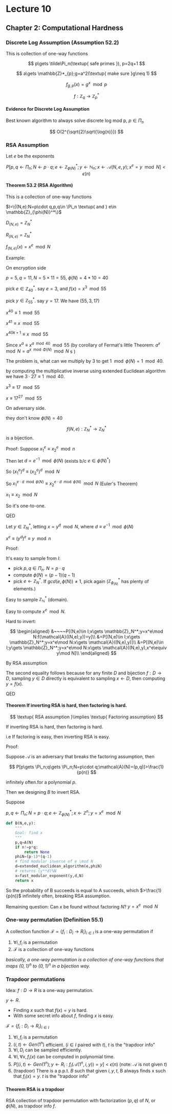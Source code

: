 # Lecture 10

## Chapter 2: Computational Hardness

### Discrete Log Assumption (Assumption 52.2)

This is collection of one-way functions

$$
p\gets \tilde\Pi_n(\textup{ safe primes }), p=2q+1
$$

$$
a\gets \mathbb{Z}*_{p};g=a^2(\textup{ make sure }g\neq 1)
$$

$$
f_{g,p}(x)=g^x\mod p
$$

$$
f:\mathbb{Z}_q\to \mathbb{Z}^*_p
$$

#### Evidence for Discrete Log Assumption

Best known algorithm to always solve discrete log  mod p, $p\in \Pi_n$

$$
O(2^{\sqrt{2}\sqrt{\log(n)}})
$$

### RSA Assumption

Let $e$ be the exponents

$$
P[p,q\gets \Pi_n;N\gets p\cdot q;e\gets \mathbb{Z}_{\phi(N)}^*;y\gets \mathbb{N}_n;x\gets \mathcal{A}(N,e,y);x^e=y\mod N]<\epsilon(n)
$$

#### Theorem 53.2 (RSA Algorithm)

This is a collection of one-way functions

$I=\{(N,e):N=p\cdot q,p,q\in \Pi_n \textup{ and } e\in \mathbb{Z}_{\phi(N)}^*\}$

$D_{(N,e)}=\mathbb{Z}_N^*$

$R_{(N,e)}=\mathbb{Z}_N^*$

$f_{(N,e)}(x)=x^e\mod N$

Example:

On encryption side

$p=5,q=11,N=5\times 11=55$, $\phi(N)=4*10=40$

pick $e\in \mathbb{Z}_{40}^*$. say $e=3$, and $f(x)=x^3\mod 55$

pick $y\in \mathbb{Z}_{55}^*$. say $y=17$. We have $(55,3,17)$

$x^{40}\equiv 1\mod 55$

$x^{41}\equiv x\mod 55$

$x^{40k+1}\equiv x \mod 55$

Since $x^a\equiv x^{a\mod 40}\mod 55$ (by corollary of Fermat's little Theorem: $a^x\mod N=a^{x\mod \Phi(N)}\mod N$
s )

The problem is, what can we multiply by $3$ to get $1\mod \phi(N)=1\mod 40$.

by computing the multiplicative inverse using extended Euclidean algorithm we have $3\cdot 27\equiv 1\mod 40$.

$x^3\equiv 17\mod 55$

$x\equiv 17^{27}\mod 55$

On adversary side.

they don't know $\phi(N)=40$

$$
f(N,e):\mathbb{Z}_N^*\to \mathbb{Z}_N^*
$$
is a bijection.

Proof: Suppose $x_1^e\equiv x_2^e\mod n$

Then let $d=e^{-1}\mod \phi(N)$ (exists b/c $e\in\phi(N)^*$)

So $(x_1^e)^d\equiv (x_2^e)^d\mod N$

So $x_1^{e\cdot d\mod \phi(N)}\equiv x_2^{e\cdot d\mod \phi(N)}\mod N$ (Euler's Theorem)

$x_1\equiv x_2\mod N$

So it's one-to-one.

QED

Let $y\in \mathbb{Z}_N^*$, letting $x=y^d\mod N$, where $d\equiv e^{-1}\mod \phi(N)$

$x^e\equiv (y^d)^e \equiv y\mod n$

Proof:

It's easy to sample from $I$:

* pick $p,q\in \Pi_n$. $N=p\cdot q$
* compute $\phi(N)=(p-1)(q-1)$
* pick $e\gets \mathbb{Z}^*_N$. If $gcd(e,\phi(N))\neq 1$, pick again ($\mathbb{Z}_{\phi_(N)}^*$ has plenty of elements.)

Easy to sample $\mathbb{\mathbb{Z}_N^*}$ (domain).

Easy to compute $x^e\mod N$.

Hard to invert:

$$
\begin{aligned}
&~~~~P[(N,e)\in I;x\gets \mathbb{Z}_N^*;y=x^e\mod N:f(\mathcal{A}((N,e),y))=y]\\
&=P[(N,e)\in I;x\gets \mathbb{Z}_N^*;y=x^e\mod N:x\gets \mathcal{A}((N,e),y)]\\
&=P[(N,e)\in I;y\gets \mathbb{Z}_N^*;y=x^e\mod N:x\gets \mathcal{A}((N,e),y),x^e\equiv y\mod N]\\
\end{aligned}
$$

By RSA assumption

The second equality follows because for any finite $D$ and bijection $f:D\to D$, sampling $y\in D$ directly is equivalent to sampling $x\gets D$, then computing $y=f(x)$.

QED

#### Theorem If inverting RSA is hard, then factoring is hard.

$$
\textup{ RSA assumption }\implies \textup{ Factoring assumption}
$$

If inverting RSA is hard, then factoring is hard.

i.e If factoring is easy, then inverting RSA is easy.

Proof:

Suppose $\mathcal{A}$ is an adversary that breaks the factoring assumption, then

$$
P[p\gets \Pi_n;q\gets \Pi_n;N=p\cdot q;\mathcal{A}(N)=(p,q)]>\frac{1}{p(n)}
$$

infinitely often.for a polynomial $p$.

Then we designing $B$ to invert RSA.

Suppose

$p,q\gets \Pi_n;N=p\cdot q;e\gets \mathbb{Z}_{\phi(N)}^*;x\gets \mathbb{Z}^n;y=x^e\mod N$

``` python
def B(N,e,y):
    """
    Goal: find x
    """
    p,q=A(N)
    if n!=p*q:
        return None
    phiN=(p-1)*(q-1)
    # find modular inverse of e \mod N
    d=extended_euclidean_algorithm(e,phiN)
    # returns (y**d)%N
    x=fast_modular_exponent(y,d,N)
    return x
```

So the probability of B succeeds is equal to A succeeds, which $>\frac{1}{p(n)}$ infinitely often, breaking RSA assumption.

Remaining question: Can $x$ be found without factoring $N$? $y=x^e\mod N$

### One-way permutation (Definition 55.1)

A collection function $\mathcal{F}=\{f_i:D_i\to R_i\}_{i\in I}$ is a one-way permutation if

1. $\forall i,f_i$ is a permutation
2. $\mathcal{F}$ is a collection of one-way functions

_basically, a one-way permutation is a collection of one-way functions that maps $\{0,1\}^n$ to $\{0,1\}^n$ in a bijection way._

### Trapdoor permutations

Idea: $f:D\to R$ is a one-way permutation.

$y\gets R$.

* Finding $x$ such that $f(x)=y$ is hard.
* With some secret info about $f$, finding $x$ is easy.

$\mathcal{F}=\{f_i:D_i\to R_i\}_{i\in I}$

1. $\forall i,f_i$ is a permutation
2. $(i,t)\gets Gen(1^n)$ efficient. ($i\in I$ paired with $t$), $t$ is the "trapdoor info"
3. $\forall i,D_i$ can be sampled efficiently.
4. $\forall i,\forall x,f_i(x)$ can be computed in polynomial time.
5. $P[(i,t)\gets Gen(1^n);y\gets R_i:f_i(\mathcal{A}(1^n,i,y))=y]<\epsilon(n)$ (note: $\mathcal{A}$ is not given $t$)
6. (trapdoor) There is a p.p.t. $B$ such that given $i,y,t$, B always finds x such that $f_i(x)=y$. $t$ is the "trapdoor info"

#### Theorem RSA is a trapdoor

RSA collection of trapdoor permutation with factorization $(p,q)$ of $N$, or $\phi(N)$, as trapdoor info $f$.
